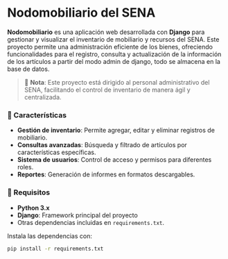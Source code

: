 # Nodomobiliario del SENA

**Nodomobiliario** es una aplicación web desarrollada con **Django** para gestionar y visualizar el inventario de mobiliario y recursos del SENA. Este proyecto permite una administración eficiente de los bienes, ofreciendo funcionalidades para el registro, consulta y actualización de la información de los artículos a partir del modo admin de django, todo se almacena en la base de datos.

> 🚨 **Nota**: Este proyecto está dirigido al personal administrativo del SENA, facilitando el control de inventario de manera ágil y centralizada.

### 📌 Características
- **Gestión de inventario**: Permite agregar, editar y eliminar registros de mobiliario.
- **Consultas avanzadas**: Búsqueda y filtrado de artículos por características específicas.
- **Sistema de usuarios**: Control de acceso y permisos para diferentes roles.
- **Reportes**: Generación de informes en formatos descargables.

### 🚀 Requisitos
- **Python 3.x**
- **Django**: Framework principal del proyecto
- Otras dependencias incluidas en `requirements.txt`.

Instala las dependencias con:
```bash
pip install -r requirements.txt
